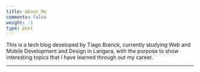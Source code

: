 ```yaml
---
title: About Me
comments: false
weight: -1
type: post
---
```

This is a tech blog developed by Tiago Brenck, currently studying Web and Mobile Development and Design in Langara, with the purpose to show interesting topics that I have learned through out my career.

---
